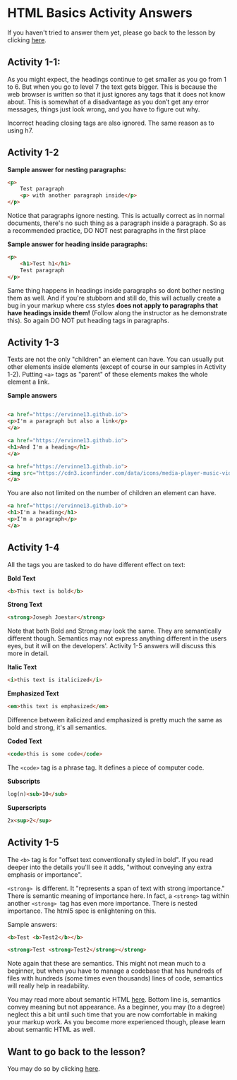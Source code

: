 # HTML Basics Activity Answers

If you haven't tried to answer them yet, please go back to the lesson by clicking [here](/modules/html/index.md).

## Activity 1-1:

As you might expect, the headings continue to get smaller as you go from 1 to 6. But when you go to level 7 the text gets bigger. This is because the web browser is written so that it just ignores any tags that it does not know about. This is somewhat of a disadvantage as you don’t get any error messages, things just look wrong, and you have to figure out why.

Incorrect heading closing tags are also ignored. The same reason as to using h7.

## Activity 1-2

__Sample answer for nesting paragraphs:__
```html
<p>
    Test paragraph
    <p> with another paragraph inside</p>
</p>
```

Notice that paragraphs ignore nesting. This is actually correct as in normal documents, there's no such thing as a paragraph inside a paragraph. So as a recommended practice, DO NOT nest paragraphs in the first place

__Sample answer for heading inside paragraphs:__
```html
<p>
    <h1>Test h1</h1>
    Test paragraph
</p>
```

Same thing happens in headings inside paragraphs so dont bother nesting them as well. And if you're stubborn and still do, this will actually create a bug in your markup where css styles __does not apply to paragraphs that have headings inside them!__ (Follow along the instructor as he demonstrate this). So again DO NOT put heading tags in paragraphs.

## Activity 1-3

Texts are not the only "children" an element can have. You can usually put other elements inside elements (except of course in our samples in Activity 1-2). Putting `<a>` tags as "parent" of these elements makes the whole element a link.

__Sample answers__

```html

<a href="https://ervinne13.github.io">
<p>I'm a paragraph but also a link</p>
</a>

<a href="https://ervinne13.github.io">
<h1>And I'm a heading</h1>
</a>

<a href="https://ervinne13.github.io">
<img src="https://cdn3.iconfinder.com/data/icons/media-player-music-video-minimalist-outline-1/48/Video_player_love_favorite-512.png" alt="even images can be links">
</a>

```

You are also not limited on the number of children an element can have. 

```html
<a href="https://ervinne13.github.io">
<h1>I'm a heading</h1>
<p>I'm a paragraph</p>
</a>
```

## Activity 1-4

All the tags you are tasked to do have different effect on text:

__Bold Text__

```html
<b>This text is bold</b>
```

__Strong Text__

```html
<strong>Joseph Joestar</strong>
```

Note that both Bold and Strong may look the same. They are semantically different though. Semantics may not express anything different in the users eyes, but it will on the developers'. Activity 1-5 answers will discuss this more in detail.

__Italic Text__
```html
<i>this text is italicized</i>
```

__Emphasized Text__
```html
<em>this text is emphasized</em>
```

Difference between italicized and emphasized is pretty much the same as bold and strong, it's all semantics.

__Coded Text__
```html
<code>this is some code</code>
```

The `<code>` tag is a phrase tag. It defines a piece of computer code.

__Subscripts__
```html
log(n)<sub>10</sub>
```

__Superscripts__
```html
2x<sup>2</sup>
```

## Activity 1-5

The `<b>` tag is for "offset text conventionally styled in bold". If you read deeper into the details you'll see it adds, "without conveying any extra emphasis or importance".

`<strong> `is different. It "represents a span of text with strong importance." There is semantic meaning of importance here. In fact, a `<strong>` tag within another `<strong> `tag has even more importance. There is nested importance. The html5 spec is enlightening on this.

Sample answers:

```html
<b>Test <b>Test2</b></b>

<strong>Test <strong>Test2</strong></strong>
```

Note again that these are semantics. This might not mean much to a beginner, but when you have to manage a codebase that has hundreds of files with hundreds (some times even thousands) lines of code, semantics will really help in readability.

You may read more about semantic HTML [here](http://seekbrevity.com/semantic-markup-important-web-design/). Bottom line is, semantics convey meaning but not appearance. As a beginner, you may (to a degree) neglect this a bit until such time that you are now comfortable in making your markup work. As you become more experienced though, please learn about semantic HTML as well.

## Want to go back to the lesson?

You may do so by clicking [here](/modules/html/index.md).